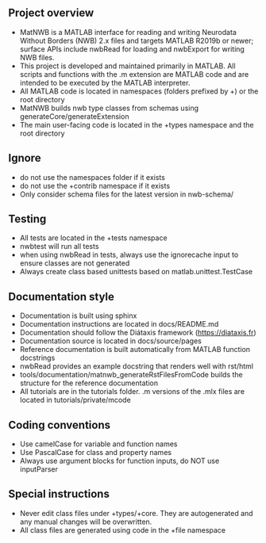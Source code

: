 ## Project overview
- MatNWB is a MATLAB interface for reading and writing Neurodata Without Borders (NWB) 2.x files and targets MATLAB R2019b or newer; surface APIs include nwbRead for loading and nwbExport for writing NWB files.
- This project is developed and maintained primarily in MATLAB. All scripts and functions with the .m extension are MATLAB code and are intended to be executed by the MATLAB interpreter.
- All MATLAB code is located in namespaces (folders prefixed by +) or the root directory
- MatNWB builds nwb type classes from schemas using generateCore/generateExtension
- The main user-facing code is located in the +types namespace and the root directory

## Ignore
- do not use the namespaces folder if it exists
- do not use the +contrib namespace if it exists
- Only consider schema files for the latest version in nwb-schema/

## Testing
- All tests are located in the +tests namespace
- nwbtest will run all tests
- when using nwbRead in tests, always use the ignorecache input to ensure classes are not generated
- Always create class based unittests based on matlab.unittest.TestCase

## Documentation style
- Documentation is built using sphinx
- Documentation instructions are located in docs/README.md
- Documentation should follow the Diátaxis framework (https://diataxis.fr)
- Documentation source is located in docs/source/pages
- Reference documentation is built automatically from MATLAB function docstrings
- nwbRead provides an example docstring that renders well with rst/html
- tools/documentation/matnwb_generateRstFilesFromCode builds the structure for the reference documentation
- All tutorials are in the tutorials folder. .m versions of the .mlx files are located in tutorials/private/mcode

## Coding conventions
- Use camelCase for variable and function names
- Use PascalCase for class and property names
- Always use argument blocks for function inputs, do NOT use inputParser

## Special instructions 
- Never edit class files under +types/+core. They are autogenerated and any manual changes will be overwritten.
- All class files are generated using code in the +file namespace